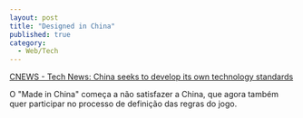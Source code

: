 ```yaml
---
layout: post
title: "Designed in China"
published: true
category:
  - Web/Tech
---
```

<a title="CNEWS - Tech News: China seeks to develop its own technology standards" href="http://cnews.canoe.ca/CNEWS/TechNews/2004/05/20/466780-ap.html">CNEWS - Tech News: China seeks to develop its own technology standards</a>
<p>O "Made in China" começa a não satisfazer a China, que agora também quer participar no processo de definição das regras do jogo.</p>


